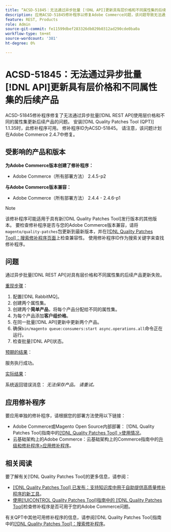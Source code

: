 ```yaml
---
title: “ACSD-51845：无法通过异步批量 [!DNL API]更新具有层价格和不同属性集的后续产品”
description: 应用ACSD-51845修补程序以修复Adobe Commerce问题，该问题导致无法通过异步批量 [!DNL REST API]更新具有层价格和其他属性集的后续产品。
feature: REST, Products
role: Admin
source-git-commit: fe11599dbef283326db029b0312ad290cde0ba0a
workflow-type: tm+mt
source-wordcount: '381'
ht-degree: 0%

---
```


# ACSD-51845：无法通过异步批量[!DNL API]更新具有层价格和不同属性集的后续产品

ACSD-51845修补程序修复了无法通过异步批量[!DNL REST API]使用层价格和不同的属性集更新后续产品的问题。 安装[!DNL Quality Patches Tool (QPT)] 1.1.35时，此修补程序可用。 修补程序ID为ACSD-51845。 请注意，该问题计划在Adobe Commerce 2.4.7中修复。

## 受影响的产品和版本

**为Adobe Commerce版本创建了修补程序：**

* Adobe Commerce（所有部署方法） 2.4.5-p2

**与Adobe Commerce版本兼容：**

* Adobe Commerce（所有部署方法） 2.4.4 - 2.4.6-p1

>[!NOTE]
>
>该修补程序可能适用于具有新[!DNL Quality Patches Tool]发行版本的其他版本。 要检查修补程序是否与您的Adobe Commerce版本兼容，请将`magento/quality-patches`包更新到最新版本，并在[[!DNL Quality Patches Tool]：搜索修补程序页面](https://experienceleague.adobe.com/tools/commerce-quality-patches/index.html?lang=zh-Hans)上检查兼容性。 使用修补程序ID作为搜索关键字来查找修补程序。

## 问题

通过异步批量[!DNL REST API]对具有层价格和不同属性集的后续产品更新失败。

<u>重现步骤</u>：

1. 配置[!DNL RabbitMQ]。
1. 创建两个属性集。
1. 创建两个&#x200B;**简单产品**，将每个产品分配给不同的属性集。
1. 为每个产品添加&#x200B;**客户组价格**。
1. 在同一批量[!DNL API]更新中更新两个产品。
1. 确保`bin/magento queue:consumers:start async.operations.all`命令正在运行。
1. 检查批量[!DNL API]状态。

<u>预期的结果</u>：

服务执行成功。

<u>实际结果</u>：

系统返回错误消息： *无法保存产品。 请重试。*

## 应用修补程序

要应用单独的修补程序，请根据您的部署方法使用以下链接：

* Adobe Commerce或Magento Open Source内部部署： [!DNL Quality Patches Tool]指南中的[[!DNL Quality Patches Tool] >使用情况](/help/tools/quality-patches-tool/usage.md)。
* 云基础架构上的Adobe Commerce：云基础架构上的Commerce指南中的[升级和修补程序>应用修补程序](https://experienceleague.adobe.com/docs/commerce-cloud-service/user-guide/develop/upgrade/apply-patches.html?lang=zh-Hans)。

## 相关阅读

要了解有关[!DNL Quality Patches Tool]的更多信息，请参阅：

* [[!DNL Quality Patches Tool] 已发布：支持知识库中用于自助提供高质量修补程序的新工具](https://experienceleague.adobe.com/zh-hans/docs/commerce-knowledge-base/kb/announcements/commerce-announcements/magento-quality-patches-released-new-tool-to-self-serve-quality-patches)。
* [使用[!UICONTROL Quality Patches Tool]指南中的 [!DNL Quality Patches Tool]](/help/tools/quality-patches-tool/patches-available-in-qpt/check-patch-for-magento-issue-with-magento-quality-patches.md)检查修补程序是否可用于您的Adobe Commerce问题。


有关QPT中其他可用修补程序的信息，请参阅[!DNL Quality Patches Tool]指南中的[[!DNL Quality Patches Tool]：搜索修补程序](https://experienceleague.adobe.com/tools/commerce-quality-patches/index.html?lang=zh-Hans)。

